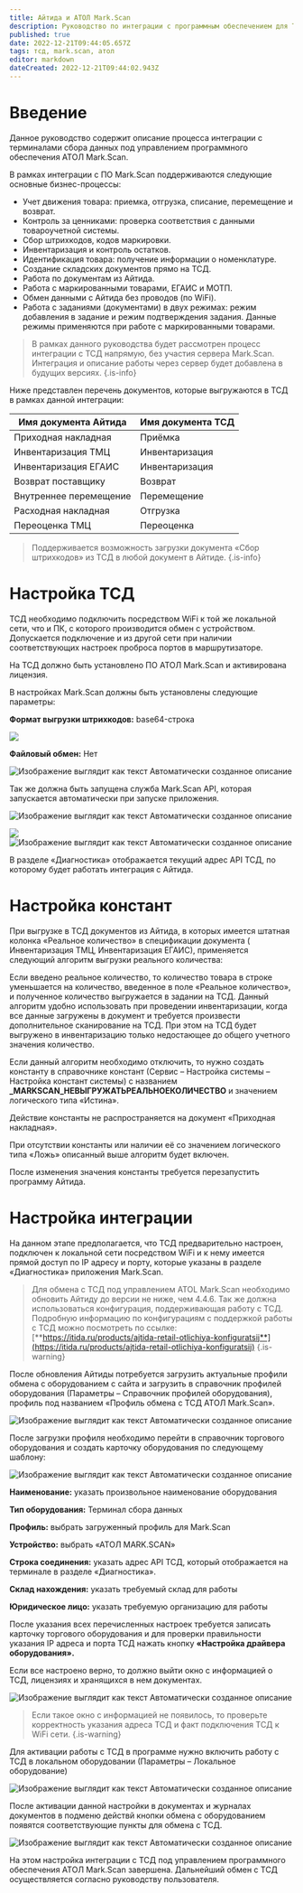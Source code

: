 ```yaml
---
title: Айтида и АТОЛ Mark.Scan
description: Руководство по интеграции с программным обеспечением для ТСД АТОЛ Mark.Scan
published: true
date: 2022-12-21T09:44:05.657Z
tags: тсд, mark.scan, атол
editor: markdown
dateCreated: 2022-12-21T09:44:02.943Z
---
```


# Введение

Данное руководство содержит описание процесса интеграции с терминалами сбора данных под управлением программного обеспечения АТОЛ Mark.Scan.

В рамках интеграции с ПО Mark.Scan поддерживаются следующие основные бизнес-процессы:

-   Учет движения товара: приемка, отгрузка, списание, перемещение и возврат.
-   Контроль за ценниками: проверка соответствия с данными товароучетной системы.
-   Сбор штрихкодов, кодов маркировки.
-   Инвентаризация и контроль остатков.
-   Идентификация товара: получение информации о номенклатуре.
-   Создание складских документов прямо на ТСД.
-   Работа по документам из Айтида.
-   Работа с маркированными товарами, ЕГАИС и МОТП.
-   Обмен данными с Айтида без проводов (по WiFi).
-   Работа с заданиями (документами) в двух режимах: режим добавления в задание и режим подтверждения задания. Данные режимы применяются при работе с маркированными товарами.

>   В рамках данного руководства будет рассмотрен процесс интеграции с ТСД напрямую, без участия сервера Mark.Scan. Интеграция и описание работы через сервер будет добавлена в будущих версиях.
{.is-info}


Ниже представлен перечень документов, которые выгружаются в ТСД в рамках данной интеграции:

| **Имя документа Айтида** | **Имя документа ТСД** |
|--------------------------|-----------------------|
| Приходная накладная      | Приёмка               |
| Инвентаризация ТМЦ       | Инвентаризация        |
| Инвентаризация ЕГАИС     | Инвентаризация        |
| Возврат поставщику       | Возврат               |
| Внутреннее перемещение   | Перемещение           |
| Расходная накладная      | Отгрузка              |
| Переоценка ТМЦ           | Переоценка            |

>   Поддерживается возможность загрузки документа «Сбор штрихкодов» из ТСД в любой документ в Айтиде.
{.is-info}


# Настройка ТСД

ТСД необходимо подключить посредством WiFi к той же локальной сети, что и ПК, с которого производится обмен с устройством. Допускается подключение и из другой сети при наличии соответствующих настроек проброса портов в маршрутизаторе.

На ТСД должно быть установлено ПО АТОЛ Mark.Scan и активирована лицензия.

В настройках Mark.Scan должны быть установлены следующие параметры:

**Формат выгрузки штрихкодов:** base64-строка

![](/images/integrations/markscan/261901303f932ba745207e94335d841a.jpeg)

**Файловый обмен:** Нет

![Изображение выглядит как текст Автоматически созданное описание](/images/integrations/markscan/df199bf369e993e060e8e5e347464f45.jpeg)

Так же должна быть запущена служба Mark.Scan API, которая запускается автоматически при запуске приложения.

![Изображение выглядит как текст Автоматически созданное описание](/images/integrations/markscan/c986b424b1aa22397cf9ff9b2127c456.jpeg)

![](/images/integrations/markscan/68fcf76d4a3e6cf7771e5702569619b9.jpeg) ![Изображение выглядит как текст Автоматически созданное описание](/images/integrations/markscan/d2691145e82511f7bba398f9a8bbeab4.jpeg)

В разделе «Диагностика» отображается текущий адрес API ТСД, по которому будет работать интеграция с Айтида.

# Настройка констант

При выгрузке в ТСД документов из Айтида, в которых имеется штатная колонка «Реальное количество» в спецификации документа ( Инвентаризация ТМЦ, Инвентаризация ЕГАИС), применяется следующий алгоритм выгрузки реального количества:

Если введено реальное количество, то количество товара в строке уменьшается на количество, введенное в поле «Реальное количество», и полученное количество выгружается в задании на ТСД. Данный алгоритм удобно использовать при проведении инвентаризации, когда все данные загружены в документ и требуется произвести дополнительное сканирование на ТСД. При этом на ТСД будет выгружено в инвентаризацию только недостающее до общего учетного значения количество.

Если данный алгоритм необходимо отключить, то нужно создать константу в справочнике констант (Сервис – Настройка системы – Настройка констант системы) с названием **\_MARKSCAN_НЕВЫГРУЖАТЬРЕАЛЬНОЕКОЛИЧЕСТВО** и значением логического типа «Истина».

Действие константы не распространяется на документ «Приходная накладная».

При отсутствии константы или наличии её со значением логического типа «Ложь» описанный выше алгоритм будет включен.

После изменения значения константы требуется перезапустить программу Айтида.

# Настройка интеграции

На данном этапе предполагается, что ТСД предварительно настроен, подключен к локальной сети посредством WiFi и к нему имеется прямой доступ по IP адресу и порту, которые указаны в разделе «Диагностика» приложения Mark.Scan.

>   Для обмена с ТСД под управлением ATOL Mark.Scan необходимо обновить Айтиду до версии не ниже, чем 4.4.6. Так же должна использоваться конфигурация, поддерживающая работу с ТСД. Подробную информацию по конфигурациям с поддержкой работы с ТСД можно посмотреть по ссылке: [**https://itida.ru/products/ajtida-retail-otlichiya-konfiguratsij**](https://itida.ru/products/ajtida-retail-otlichiya-konfiguratsij)
{.is-warning}


После обновления Айтиды потребуется загрузить актуальные профили обмена с оборудованием с сайта и загрузить в справочник профилей оборудования (Параметры – Справочник профилей оборудования), профиль под названием «Профиль обмена с ТСД АТОЛ Mark.Scan».

![Изображение выглядит как текст Автоматически созданное описание](/images/integrations/markscan/fcb21e700f1a6194b4cf574213710c05.png)

После загрузки профиля необходимо перейти в справочник торгового оборудования и создать карточку оборудования по следующему шаблону:

![Изображение выглядит как текст Автоматически созданное описание](/images/integrations/markscan/5b64796af3fd911f0f8512321d5e8168.png)

**Наименование:** указать произвольное наименование оборудования

**Тип оборудования:** Терминал сбора данных

**Профиль:** выбрать загруженный профиль для Mark.Scan

**Устройство:** выбрать «АТОЛ MARK.SCAN»

**Строка соединения:** указать адрес API ТСД, который отображается на терминале в разделе «Диагностика».

**Склад нахождения:** указать требуемый склад для работы

**Юридическое лицо:** указать требуемую организацию для работы

После указания всех перечисленных настроек требуется записать карточку торгового оборудования и для проверки правильности указания IP адреса и порта ТСД нажать кнопку **«Настройка драйвера оборудования».**

Если все настроено верно, то должно выйти окно с информацией о ТСД, лицензиях и хранящихся в нем документах.

![Изображение выглядит как текст Автоматически созданное описание](/images/integrations/markscan/f94f3faacff1a77c98e3859de5215632.png)

>   Если такое окно с информацией не появилось, то проверьте корректность указания адреса ТСД и факт подключения ТСД к WiFi сети.
{.is-warning}


Для активации работы с ТСД в программе нужно включить работу с ТСД в локальном оборудовании (Параметры – Локальное оборудование)

![Изображение выглядит как текст Автоматически созданное описание](/images/integrations/markscan/0b2f64091694735d86b81e1686d9fc0e.png)

После активации данной настройки в документах и журналах документов в подменю действй кнопки обмена с оборудованием появятся соответствующие пункты для обмена с ТСД.

![Изображение выглядит как текст Автоматически созданное описание](/images/integrations/markscan/6968ef53befd2549be921114f9ec75eb.png)

На этом настройка интеграции с ТСД под управлением программного обеспечения АТОЛ Mark.Scan завершена. Дальнейший обмен с ТСД осуществляется согласно руководству пользователя.
